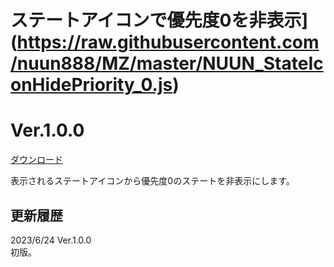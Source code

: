 # ステートアイコンで優先度0を非表示](https://raw.githubusercontent.com/nuun888/MZ/master/NUUN_StateIconHidePriority_0.js)
# Ver.1.0.0  
[ダウンロード](https://raw.githubusercontent.com/nuun888/MZ/master/NUUN_StateIconHidePriority_0.js)

表示されるステートアイコンから優先度0のステートを非表示にします。  

## 更新履歴
2023/6/24 Ver.1.0.0  
初版。  
